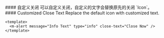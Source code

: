 <cn>
#### 自定义关闭
可以自定义关闭，自定义的文字会替换原先的关闭 `Icon`。
</cn>

<us>
#### Customized Close Text
Replace the default icon with customized text.
</us>

```vue
<template>
  <m-alert message="Info Text" type="info" close-text="Close Now" />
</template>
```
